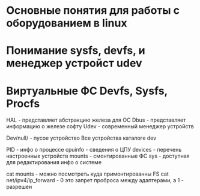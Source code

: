 # Основные понятия для работы с оборудованием в linux

# Понимание sysfs, devfs, и менеджер устройст udev

# Виртуальные ФС Devfs, Sysfs, Procfs

HAL - представляет абстракцию железа для ОС
Dbus - представляет информацию о железе софту
Udev - современный менеджер устройств

<!-- Devfs - прошлая виртуальная фс функционал, которой перешел в udev. Монтируется в /dev -->

Dev/null/ - пусое устройство
Все устройства каталоге dev

<!-- Sysfs - экспортирует информацию о драйверах и устрорйствах на уровень пользователя. Монтируется в /sys -->
<!-- Procfs - иерархическое представление всех процессов в системе. Монтируется в /proc. -->

PID - инфо о процессе
cpuinfo - сведения о ЦПУ
devices - перечень настроенных устройств
mounts - смонтированные ФС
sys - доступная для редактирования инфо о системе

cat mounts - можно посмотреть куда примонтированны FS
cat net/ipv4/ip_forward - 0 это запрет проброса между адаптерами, а 1 - разрешен
